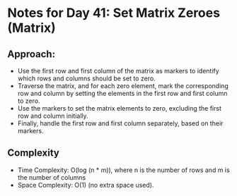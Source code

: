 # Notes for Day 41: Set Matrix Zeroes (Matrix)

## Approach:

- Use the first row and first column of the matrix as markers to identify which rows and columns should be set to zero.
- Traverse the matrix, and for each zero element, mark the corresponding row and column by setting the elements in the first row and first column to zero.
- Use the markers to set the matrix elements to zero, excluding the first row and column initially.
- Finally, handle the first row and first column separately, based on their markers.

## Complexity

- Time Complexity: O(log (n \* m)), where n is the number of rows and m is the number of columns
- Space Complexity: O(1) (no extra space used).
